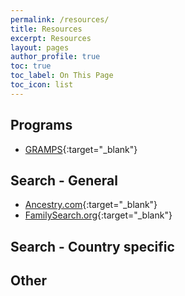 ```yaml
---
permalink: /resources/
title: Resources
excerpt: Resources
layout: pages
author_profile: true
toc: true
toc_label: On This Page
toc_icon: list
---
```


## Programs

* [GRAMPS](https://gramps-project.org/blog/){:target="_blank"}

## Search - General

* [Ancestry.com](https://www.ancestry.com/){:target="_blank"}
* [FamilySearch.org](https://www.familysearch.org/){:target="_blank"}

## Search - Country specific


## Other

